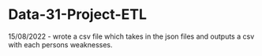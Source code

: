 # Data-31-Project-ETL

15/08/2022  - wrote a csv file which takes in the json files and outputs a csv with each 
persons weaknesses.